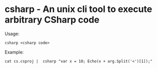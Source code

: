 # csharp - An unix cli tool to execute arbitrary CSharp code

Usage:
```
csharp <csharp code>
```

Example:
```
cat cs.csproj |  csharp "var x = 10; Echo(x + arg.Split('<')[1]);"
```